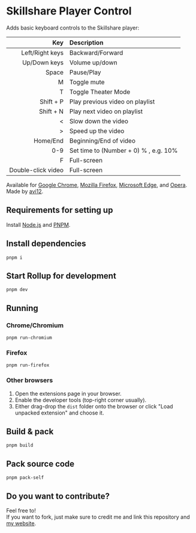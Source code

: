 # Skillshare Player Control
Adds basic keyboard controls to the Skillshare player:

| Key | Description
| ---:|:-----------
| Left/Right keys | Backward/Forward
| Up/Down keys | Volume up/down
| Space | Pause/Play
| M | Toggle mute
| T | Toggle Theater Mode
| Shift + P | Play previous video on playlist
| Shift + N | Play next video on playlist
| < | Slow down the video
| \> | Speed up the video
| Home/End | Beginning/End of video
| 0-9 | Set time to (Number + 0) % , e.g. 10%
| F | Full-screen
| Double-click video | Full-screen

Available for [Google Chrome](https://chrome.google.com/webstore/detail/agbhgcomfpcfboebbfmefbicfkpnlfeg), [Mozilla Firefox](https://addons.mozilla.org/en-US/firefox/addon/skillshare-player-control), [Microsoft Edge](https://microsoftedge.microsoft.com/addons/detail/ldgdglnmpaghmpoabbfadpnnaobhjffe), and [Opera](https://addons.opera.com/en/extensions/details/skillshare-player-control).  
Made by [avi12](https://avi12.com).

## Requirements for setting up
Install [Node.js](https://nodejs.org) and [PNPM](https://pnpm.js.org/en/installation).

## Install dependencies
```shell
pnpm i
```

## Start Rollup for development
```shell
pnpm dev
```

## Running
### Chrome/Chromium
```shell
pnpm run-chromium
```

### Firefox
```shell
pnpm run-firefox
```

### Other browsers
1. Open the extensions page in your browser.
1. Enable the developer tools (top-right corner usually).
1. Either drag-drop the `dist` folder onto the browser or click "Load unpacked extension" and choose it.

## Build & pack
```shell
pnpm build
```
## Pack source code
```shell
pnpm pack-self
```

## Do you want to contribute?
Feel free to!  
If you want to fork, just make sure to credit me and link this repository and [my website](https://avi12.com).